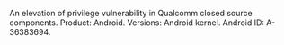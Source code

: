 An elevation of privilege vulnerability in Qualcomm closed source components. Product: Android. Versions: Android kernel. Android ID: A-36383694.